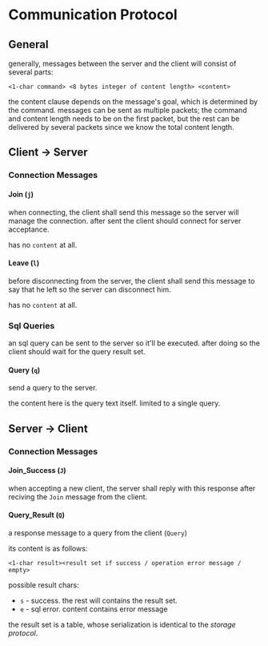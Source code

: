 # Communication Protocol

## General

generally, messages between the server and the client will consist of several parts:

`<1-char command> <8 bytes integer of content length> <content>`

the content clause depends on the message's goal, which is determined by the command.
messages can be sent as multiple packets; the command and content length needs to be on the first
packet, but the rest can be delivered by several packets since we know the total content length.

## Client -> Server

### Connection Messages

#### Join (`j`)
when connecting, the client shall send this message so the server will manage the connection.
after sent the client should connect for server acceptance.

has no `content` at all.

#### Leave (`l`)
before disconnecting from the server, the client shall send this message to say that he left
so the server can disconnect him.

has no `content` at all.

### Sql Queries
an sql query can be sent to the server so it'll be executed.
after doing so the client should wait for the query result set.

#### Query (`q`)
send a query to the server.

the content here is the query text itself. limited to a single query.

## Server -> Client

### Connection Messages

#### Join_Success (`J`)
when accepting a new client, the server shall reply with this response after reciving the `Join` message from the client.

#### Query_Result (`Q`)
a response message to a query from the client (`Query`)

its content is as follows:

`<1-char result><result set if success / operation error message / empty>`

possible result chars:
- `s` - success. the rest will contains the result set.
- `e` - sql error. content contains error message

the result set is a table, whose serialization is identical to the *storage protocol*.
